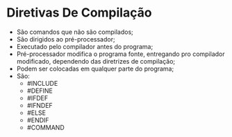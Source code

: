 # Diretivas De Compilação
- São comandos que não são compilados;
- São dirigidos ao pré-processador;
- Executado pelo compilador antes do programa;
- Pré-processador modifica o programa fonte, entregando pro compilador modificado, dependendo das diretrizes de compilação;
- Podem ser colocadas em qualquer parte do programa;
- São:
  - #INCLUDE
  - #DEFINE
  - #IFDEF
  - #IFNDEF
  - #ELSE
  - #ENDIF
  - #COMMAND